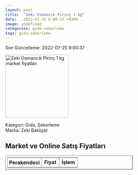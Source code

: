 ```yaml
---
layout: post
title:  "Zeki Osmancık Pirinç 1 kg"
date:   2022-07-25 6:00:37 +0300
image: undefined
categories: gida-sekerleme
tags: gida-sekerleme
---
```


Son Güncelleme: 2022-07-25 9:00:37

<img src="undefined" width="200" alt="Zeki Osmancık Pirinç 1 kg market fiyatları" />

Kategori: Gıda, Şekerleme
<br />
Marka: Zeki Bakliyat

<h2>Market ve Online Satış Fiyatları</h2>

<table border="1" style="padding: 5px;width:80%;">
  <tr>
    <td style="padding: 5px;"><strong>Perakendeci</strong></td>
    <td><strong>Fiyat</strong></td>
    <td><strong>İşlem</strong></td>
  </tr>
  
</table>

